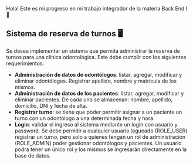 Hola! Este es mi progreso en mi trabajo integrador de la materia Back End I 🚀

## Sistema de reserva de turnos 🖥

Se desea implementar un sistema que permita administrar la reserva de turnos para una clínica odontológica. Este debe cumplir con los siguientes requerimientos: <br>
<ul>
  <li><b>Administración de datos de odontólogos</b>: listar, agregar, modificar y eliminar odontólogos. Registrar apellido, nombre y matrícula de los mismos.</li>
  <li><b>Administración de datos de los pacientes</b>: listar, agregar, modificar y eliminar pacientes. De cada uno se almacenan: nombre, apellido, domicilio, DNI y fecha de alta.</li>
  <li><b>Registrar turno</b>: se tiene que poder permitir asignar a un paciente un turno con un odontólogo a una determinada fecha y hora.</li>
  <li><b>Login</b>: validar el ingreso al sistema mediante un login con usuario y password. Se debe permitir a cualquier usuario logueado (ROLE_USER) registrar un turno, pero solo a quienes tengan un rol de administración (ROLE_ADMIN) poder gestionar odontólogos y pacientes. Un usuario podrá tener un único rol y los mismos se ingresarán directamente en la base de datos.</li>